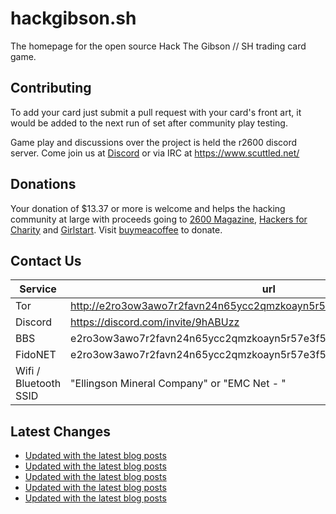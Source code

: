 # hackgibson.sh
The homepage for the open source Hack The Gibson // SH trading card game.


## Contributing

To add your card just submit a pull request with your card's front art, it would be added to the next run of set after community play testing.

Game play and discussions over the project is held the r2600 discord server. Come join us at [Discord](https://discord.com/invite/9hABUzz) or via IRC at https://www.scuttled.net/


## Donations

Your donation of $13.37 or more is welcome and helps the hacking community at large with proceeds going to [2600 Magazine](https://2600.com/), [Hackers for Charity](https://hackersforcharity.org) and [Girlstart](https://girlstart.org).  Visit [buymeacoffee](https://www.buymeacoffee.com/hackgibson.sh) to donate.


## Contact Us

Service | url
-|-
Tor | http://e2ro3ow3awo7r2favn24n65ycc2qmzkoayn5r57e3f56nvjwdcgg32ad.onion
Discord | https://discord.com/invite/9hABUzz
BBS | e2ro3ow3awo7r2favn24n65ycc2qmzkoayn5r57e3f56nvjwdcgg32ad.onion:23
FidoNET | e2ro3ow3awo7r2favn24n65ycc2qmzkoayn5r57e3f56nvjwdcgg32ad.onion:24554
Wifi / Bluetooth SSID | "Ellingson Mineral Company" or "EMC Net - <fidonet address>"

## Latest Changes
<!-- BLOG-POST-LIST:START -->
- [Updated with the latest blog posts](https://github.com/DFW2600/hackgibson.sh/commit/33a0d0eee6246d22b064dc9af9ea4fa402742a25)
- [Updated with the latest blog posts](https://github.com/DFW2600/hackgibson.sh/commit/72efafafa5941b534bd762ee46b4dd01e6f8d2fe)
- [Updated with the latest blog posts](https://github.com/DFW2600/hackgibson.sh/commit/53643d4dd53b61a478a983b45a4e44f8364765f3)
- [Updated with the latest blog posts](https://github.com/DFW2600/hackgibson.sh/commit/1ee7c01273c25a0fe8f409942d512d74718597c3)
- [Updated with the latest blog posts](https://github.com/DFW2600/hackgibson.sh/commit/fb5244f2f36c8ac285eb00222cd552c8c3e3f924)
<!-- BLOG-POST-LIST:END -->
